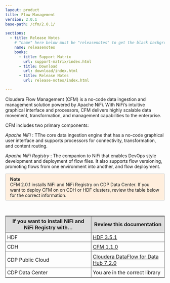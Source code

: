 ```yaml
---
layout: product
title: Flow Management
version: 2.0.1
base-path: /cfm/2.0.1/

sections:
  - title: Release Notes
    # "name" here below must be "releasenotes" to get the black background
    name: releasenotes
    books:
      - title: Support Matrix
        url: support-matrix/index.html
      - title: Download
        url: download/index.html
      - title: Release Notes
        url: release-notes/index.html

---
```


Cloudera Flow Management (CFM) is a no-code data ingestion and
management solution powered by Apache NiFi. With NiFi’s intuitive
graphical interface and processors, CFM delivers highly scalable data
movement, transformation, and management capabilities to the enterprise.

CFM includes two primary components:

*Apache NiFi*
: TThe core data ingestion engine that has a no-code graphical user
interface and supports processors for connectivity, transformation, and
content routing.

*Apache NiFi Registry*
: The companion to NiFi that enables DevOps style development and
deployment of flow files. It also supports flow versioning, promoting
flows from one environment into another, and flow deployment.

<div style="border: 1px solid #ccc;border-radius: 2px;background: #fed;padding: 1ex 1em;max-width: 52rem;">
<b>Note</b><br>
CFM 2.0.1 installs NiFi and NiFi Registry on CDP Data Center. If you
want to deploy CFM on on CDH or HDF clusters, review the table below for
the correct information.
</div>

<table style="border-collapse: collapse; border: .5px solid #666; margin-top: 3em;">
  <tr style="background: #ddd">
    <th style="padding: .3rem; border-bottom: .5px solid #666; border-right: .5px solid #666;">If you want to install NiFi and NiFi Registry with…</th>
    <th style="padding: .3rem; border-bottom: .5px solid #666;">Review this documentation </th>
  </tr>
  <tr>
    <td style="padding: .3rem; border-bottom: .5px solid #666; border-right: .5px solid #666;">HDF</td>
    <td style="padding: .3rem; border-bottom: .5px solid #666">
      <a href="/HDPDocuments/HDF3/HDF-3.5.1/index.html">HDF 3.5.1</a>
    </td>
  </tr>
  <tr style="border-bottom: .5px solid #666">
    <td style="padding: .3rem; border-bottom: .5px solid #666; border-right: .5px solid #666;">CDH</td>
    <td style="padding: .3rem; border-bottom: .5px solid #666">
      <a href="/cfm/master/index.html">CFM 1.1.0</a>
    </td>
  </tr>
  <tr style="border-bottom: .5px solid #666">
    <td style="padding: .3rem; border-bottom: .5px solid #666; border-right: .5px solid #666;">CDP Public Cloud</td>
    <td style="padding: .3rem; border-bottom: .5px solid #666">
      <a href="/cdf-datahub/master/index.html">Cloudera DataFlow for Data Hub 7.2.0</a>
    </td>
  </tr>
  <tr style="border-bottom: .5px solid #666">
    <td style="padding: .3rem; border-bottom: .5px solid #666; border-right: .5px solid #666;">CDP Data Center</td>
    <td style="padding: .3rem; border-bottom: .5px solid #666">You are in the correct library</td>
  </tr>
</table>
